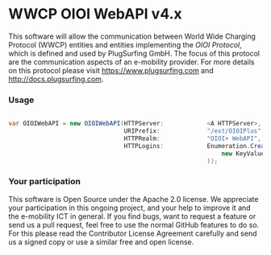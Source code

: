 WWCP OIOI WebAPI v4.x
=====================

This software will allow the communication between World Wide Charging
Protocol (WWCP) entities and entities implementing the _OIOI Protocol_,
which is defined and used by PlugSurfing GmbH. The focus of this protocol
are the communication aspects of an e-mobility provider. For more details
on this protocol please visit https://www.plugsurfing.com and
http://docs.plugsurfing.com.

### Usage

```csharp

var OIOIWebAPI = new OIOIWebAPI(HTTPServer:            <A HTTPServer>,
                                URIPrefix:             "/ext/OIOIPlus",
                                HTTPRealm:             "OIOI+ WebAPI",
                                HTTPLogins:            Enumeration.Create(
                                                           new KeyValuePair<String, String>("hello", "world")
                                                       ));

```

### Your participation

This software is Open Source under the Apache 2.0 license. We appreciate
your participation in this ongoing project, and your help to improve it
and the e-mobility ICT in general. If you find bugs, want to request a
feature or send us a pull request, feel free to use the normal GitHub
features to do so. For this please read the Contributor License Agreement
carefully and send us a signed copy or use a similar free and open license.
